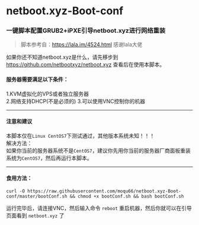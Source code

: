 # netboot.xyz-Boot-conf

### 一键脚本配置GRUB2+iPXE引导netboot.xyz进行网络重装

> 脚本参考自：https://lala.im/4524.html 感谢lala大佬

如果你还不知道netboot.xyz是什么，请先移步到 https://github.com/netbootxyz/netboot.xyz 查看后在使用本脚本。

#### 服务器需要满足以下条件：  
1.KVM虚拟化的VPS或者独立服务器  
2.网络支持DHCP(不是必须的)
3.可以使用VNC控制你的机器  

----

#### 注意和建议
本脚本仅在`Linux CentOS7`下测试通过，其他版本系统未知！！！  
解决方法：  
如果你当前的服务器系统不是`CentOS7`，建议你先用你当前的服务器厂商面板重装系统为`CentOS7`，然后再运行本脚本。

----

#### 食用方法：
```
curl -O https://raw.githubusercontent.com/moqu66/netboot.xyz-Boot-conf/master/bootConf.sh && chmod +x bootConf.sh && bash bootConf.sh
```

运行完毕后，请连接VNC，然后输入命令 `reboot` 重启机器，然后你就可以在引导页面看到 `netboot.xyz` 了
